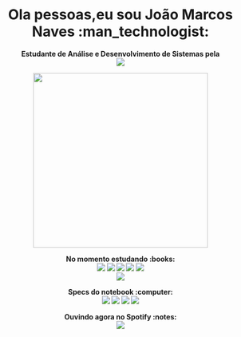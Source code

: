 <h1 align='center'>
  Ola pessoas,eu sou João Marcos Naves :man_technologist:
</h1>

<p align='center'>
  <b>Estudante de Análise e Desenvolvimento de Sistemas pela<b> <br>
  <img src="https://img.shields.io/badge/Uniube-S.I.-blue?style=for-the-badge">
</p>
  
<p align='center'>
  <a href="#"><img src="https://github-readme-stats.vercel.app/api?username=scriptJohnmns&show_icons=true&count_private=true&theme=dark" width="350"></a>
</p>

<p align="center">
<b>No momento estudando<b> :books: <br>
<img src="https://img.shields.io/badge/-LINUX-blue?style=for-the-badge&logo=Linux&logoColor=white"> <img src="https://img.shields.io/badge/python%20-%2314354C.svg?&style=for-the-badge&logo=python&logoColor=white"> <img src="https://img.shields.io/badge/-Django-darkgreen?style=for-the-badge&logo=Django&logoColor=white%22"> <img src="https://img.shields.io/badge/-Flask-grey?style=for-the-badge&logo=Flask&logoColor=white%22"> <img src="https://img.shields.io/badge/shell_script%20-%23121011.svg?&style=for-the-badge&logo=gnu-bash&logoColor=white"> <br> 
<img src="https://img.shields.io/badge/DEV-Back--end-informational?style=for-the-badge&logoColor=white">
</p>


<p align ='center'>
<b>Specs do notebook<b> :computer:<br>
<img src="https://img.shields.io/badge/-fedora%20Linux-blue?style=for-the-badge&logo=fedora&logoColor=white"> <img src="https://img.shields.io/badge/RAM-16GB-blue?style=for-the-badge"> <img src="https://img.shields.io/badge/nvidia-gt930m-%2376B900.svg?&style=for-the-badge&logo=nvidia&logoColor=white"> <img src="https://img.shields.io/badge/intel-core%20i5-%230071C5.svg?&style=for-the-badge&logo=intel&logoColor=white">
</p>

 
<p align="center">
<b>Ouvindo agora no Spotify<b> :notes: <br>
<img src="https://spotify-github-profile.vercel.app/api/view?uid=22sigf5qf4vnnsaorrely4rai&cover_image=true&theme=default"/>
</p>
